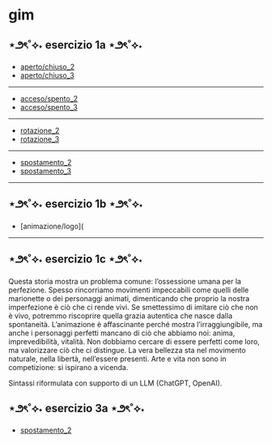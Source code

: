# gim

## ⋆౨ৎ˚⟡˖ esercizio 1a ⋆౨ৎ˚⟡˖
- [aperto/chiuso_2](https://kikerio.github.io/gim/Esercizio_1A/aperto_chiuso_2.html)
- [aperto/chiuso_3](https://kikerio.github.io/gim/Esercizio_1A/aperto_chiuso_3.html)
---
- [acceso/spento_2](https://kikerio.github.io/gim/Esercizio_1A/acceso_spento_2.html)
- [acceso/spento_3](https://kikerio.github.io/gim/Esercizio_1A/acceso_spento_3.html)
---
- [rotazione_2](https://kikerio.github.io/gim/Esercizio_1A/rotazione_2.html)
- [rotazione_3](https://kikerio.github.io/gim/Esercizio_1A/rotazione_3.html)
---
- [spostamento_2](https://kikerio.github.io/gim/Esercizio_1A/spostamento_2.html)
- [spostamento_3](https://kikerio.github.io/gim/Esercizio_1A/spostamento_3.html)
---

## ⋆౨ৎ˚⟡˖ esercizio 1b ⋆౨ৎ˚⟡˖
- [animazione/logo](

---
## ⋆౨ৎ˚⟡˖ esercizio 1c ⋆౨ৎ˚⟡˖
Questa storia mostra un problema comune: l’ossessione umana per la perfezione. Spesso rincorriamo movimenti impeccabili come quelli delle marionette o dei personaggi animati, dimenticando che proprio la nostra imperfezione è ciò che ci rende vivi. Se smettessimo di imitare ciò che non è vivo, potremmo riscoprire quella grazia autentica che nasce dalla spontaneità. L’animazione è affascinante perché mostra l’irraggiungibile, ma anche i personaggi perfetti mancano di ciò che abbiamo noi: anima, imprevedibilità, vitalità. Non dobbiamo cercare di essere perfetti come loro, ma valorizzare ciò che ci distingue. La vera bellezza sta nel movimento naturale, nella libertà, nell’essere presenti. Arte e vita non sono in competizione: si ispirano a vicenda.

Sintassi riformulata con supporto di un LLM (ChatGPT, OpenAI).

## ⋆౨ৎ˚⟡˖ esercizio 3a ⋆౨ৎ˚⟡˖
- [spostamento_2](https://kikerio.github.io/gim/Esercizio_3A/esercizio_3a_pong/es_03_pong/esercizio_3a_pong.html)
